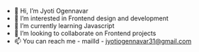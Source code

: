 - 👋 Hi, I’m Jyoti Ogennavar
- 👀 I’m interested in Frontend design and development
- 🌱 I’m currently learning Javascript
- 💞️ I’m looking to collaborate on Frontend projects
- 📫 You can reach me - mailId - jyotiogennavar31@gmail.com
                        

